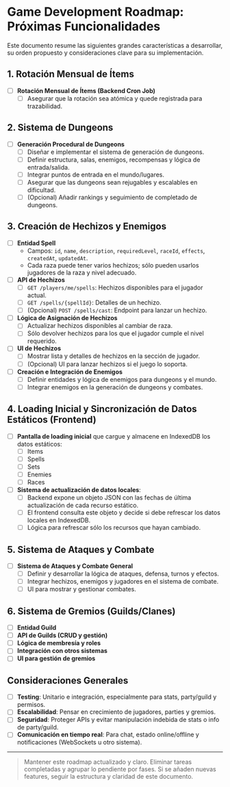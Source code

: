 # Game Development Roadmap: Próximas Funcionalidades

Este documento resume las siguientes grandes características a desarrollar, su orden propuesto y consideraciones clave para su implementación.

## 1. Rotación Mensual de Ítems

- [ ] **Rotación Mensual de Ítems (Backend Cron Job)**
  - [ ] Asegurar que la rotación sea atómica y quede registrada para trazabilidad.

## 2. Sistema de Dungeons

- [ ] **Generación Procedural de Dungeons**
  - [ ] Diseñar e implementar el sistema de generación de dungeons.
  - [ ] Definir estructura, salas, enemigos, recompensas y lógica de entrada/salida.
  - [ ] Integrar puntos de entrada en el mundo/lugares.
  - [ ] Asegurar que las dungeons sean rejugables y escalables en dificultad.
  - [ ] (Opcional) Añadir rankings y seguimiento de completado de dungeons.

## 3. Creación de Hechizos y Enemigos

- [ ] **Entidad Spell**
  - Campos: `id`, `name`, `description`, `requiredLevel`, `raceId`, `effects`, `createdAt`, `updatedAt`.
  - Cada raza puede tener varios hechizos; sólo pueden usarlos jugadores de la raza y nivel adecuado.
- [ ] **API de Hechizos**
  - [ ] `GET /players/me/spells`: Hechizos disponibles para el jugador actual.
  - [ ] `GET /spells/{spellId}`: Detalles de un hechizo.
  - [ ] (Opcional) `POST /spells/cast`: Endpoint para lanzar un hechizo.
- [ ] **Lógica de Asignación de Hechizos**
  - [ ] Actualizar hechizos disponibles al cambiar de raza.
  - [ ] Sólo devolver hechizos para los que el jugador cumple el nivel requerido.
- [ ] **UI de Hechizos**
  - [ ] Mostrar lista y detalles de hechizos en la sección de jugador.
  - [ ] (Opcional) UI para lanzar hechizos si el juego lo soporta.
- [ ] **Creación e Integración de Enemigos**
  - [ ] Definir entidades y lógica de enemigos para dungeons y el mundo.
  - [ ] Integrar enemigos en la generación de dungeons y combates.

## 4. Loading Inicial y Sincronización de Datos Estáticos (Frontend)

- [ ] **Pantalla de loading inicial** que cargue y almacene en IndexedDB los datos estáticos:
  - [ ] Items
  - [ ] Spells
  - [ ] Sets
  - [ ] Enemies
  - [ ] Races
- [ ] **Sistema de actualización de datos locales**:
  - [ ] Backend expone un objeto JSON con las fechas de última actualización de cada recurso estático.
  - [ ] El frontend consulta este objeto y decide si debe refrescar los datos locales en IndexedDB.
  - [ ] Lógica para refrescar sólo los recursos que hayan cambiado.

## 5. Sistema de Ataques y Combate

- [ ] **Sistema de Ataques y Combate General**
  - [ ] Definir y desarrollar la lógica de ataques, defensa, turnos y efectos.
  - [ ] Integrar hechizos, enemigos y jugadores en el sistema de combate.
  - [ ] UI para mostrar y gestionar combates.

## 6. Sistema de Gremios (Guilds/Clanes)

- [ ] **Entidad Guild**
- [ ] **API de Guilds (CRUD y gestión)**
- [ ] **Lógica de membresía y roles**
- [ ] **Integración con otros sistemas**
- [ ] **UI para gestión de gremios**

## Consideraciones Generales

- [ ] **Testing**: Unitario e integración, especialmente para stats, party/guild y permisos.
- [ ] **Escalabilidad**: Pensar en crecimiento de jugadores, parties y gremios.
- [ ] **Seguridad**: Proteger APIs y evitar manipulación indebida de stats o info de party/guild.
- [ ] **Comunicación en tiempo real**: Para chat, estado online/offline y notificaciones (WebSockets u otro sistema).

---

> Mantener este roadmap actualizado y claro. Eliminar tareas completadas y agrupar lo pendiente por fases. Si se añaden nuevas features, seguir la estructura y claridad de este documento.
